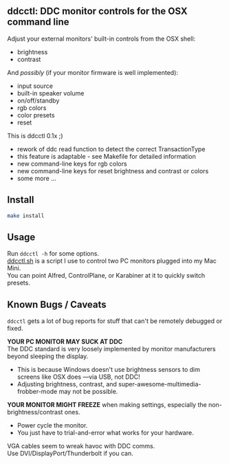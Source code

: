 ddcctl: DDC monitor controls for the OSX command line
----
Adjust your external monitors' built-in controls from the OSX shell:  
* brightness  
* contrast  

And *possibly* (if your monitor firmware is well implemented):  
* input source  
* built-in speaker volume  
* on/off/standby 
* rgb colors
* color presets
* reset 

This is ddcctl 0.1x ;) 
* rework of ddc read function to detect the correct TransactionType 
* this feature is adaptable - see Makefile for detailed information 
* new command-line keys for rgb colors 
* new command-line keys for reset brightness and contrast or colors 
* some more ... 


Install
----
```bash
make install
```

Usage
----
Run `ddcctl -h` for some options.  
[ddcctl.sh](/ddcctl.sh) is a script I use to control two PC monitors plugged into my Mac Mini.  
You can point Alfred, ControlPlane, or Karabiner at it to quickly switch presets.  

Known Bugs / Caveats
----
`ddcctl` gets a lot of bug reports for stuff that can't be remotely debugged or fixed.  

__YOUR PC MONITOR MAY SUCK AT DDC__  
The DDC standard is very loosely implemented by monitor manufacturers beyond sleeping the display.  
* This is because Windows doesn't use brightness sensors to dim screens like OSX does —via USB, not DDC!
* Adjusting brightness, contrast, and super-awesome-multimedia-frobber-mode may not be possible.   

__YOUR MONITOR MIGHT FREEZE__ when making settings, especially the non-brightness/contrast ones.   
* Power cycle the monitor.  
* You just have to trial-and-error what works for your hardware.  

VGA cables seem to wreak havoc with DDC comms.  
Use DVI/DisplayPort/Thunderbolt if you can.  
 
